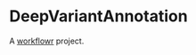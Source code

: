 # DeepVariantAnnotation

A [workflowr][] project.

[workflowr]: https://github.com/jdblischak/workflowr
